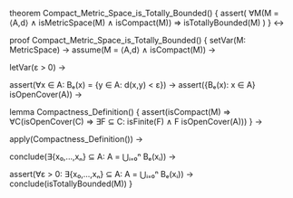 theorem Compact_Metric_Space_is_Totally_Bounded() {
  assert(
    ∀M(M = ⟨A,d⟩ ∧ isMetricSpace(M) ∧ isCompact(M)) ⇒ isTotallyBounded(M)
  )
} ↔

proof Compact_Metric_Space_is_Totally_Bounded() {
  setVar(M: MetricSpace) →
  assume(M = ⟨A,d⟩ ∧ isCompact(M)) →
  
  letVar(ε > 0) →
  
  assert(∀x ∈ A: Bₑ(x) = {y ∈ A: d(x,y) < ε}) →
  assert({Bₑ(x): x ∈ A} isOpenCover(A)) →
  
  lemma Compactness_Definition() {
    assert(isCompact(M) ⇒ ∀C(isOpenCover(C) ⇒ ∃F ⊆ C: isFinite(F) ∧ F isOpenCover(A)))
  } →
  
  apply(Compactness_Definition()) →
  
  conclude(∃{x₀,...,xₙ} ⊆ A: A = ⋃ᵢ₌₀ⁿ Bₑ(xᵢ)) →
  
  assert(∀ε > 0: ∃{x₀,...,xₙ} ⊆ A: A = ⋃ᵢ₌₀ⁿ Bₑ(xᵢ)) →
  conclude(isTotallyBounded(M))
}
